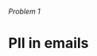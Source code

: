 _Problem 1_

# PII in emails

<!-- ./components/SelfPromo.vue -->
<SelfPromo />

<!--
- Welcome
-->
